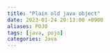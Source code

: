 ```yaml
---
title: "Plain old java object"
date: 2023-01-24 20:13:00 +0900
aliases: POJO
tags: [java, pojo]
categories: Java
---
```


